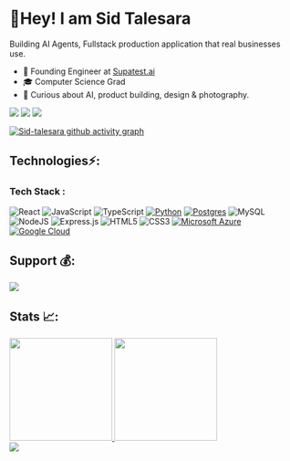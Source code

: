 # 🙋Hey! I am Sid Talesara
Building AI Agents, Fullstack production application that real businesses use.
- 💼 Founding Engineer at [Supatest.ai](https://supatest.ai)
- 🎓 Computer Science Grad
- 🤔 Curious about AI, product building, design & photography.  


[//]: <> (--------------Social Icons-------------------)

<div>
    <a href="mailto:sidtalesara@gmail.com"><img
            src="https://img.shields.io/badge/-Gmail-%23333?style=for-the-badge&logo=gmail&logoColor=white"
            target="_blank"></a>
    <a href="https://www.linkedin.com/in/siddharth-talesara" target="_blank"><img
            src="https://img.shields.io/badge/-LinkedIn-%230077B5?style=for-the-badge&logo=linkedin&logoColor=white"
            target="_blank"></a>
    <a href="https://www.twitter.com/sidtalesara" target="_blank"><img
            src="https://img.shields.io/badge/Twitter-1DA1F2?style=for-the-badge&logo=twitter&logoColor=white"
            target="_blank"></a>

</div>

[//]: <> (--------------Contribution Graph------------------)
[![Sid-talesara github activity graph](https://github-readme-activity-graph.vercel.app/graph?username=sid-talesara&bg_color=0d1117&color=469cb5&line=5bcdec&point=fafafa&area=true&hide_border=true)](https://github.com/ashutosh00710/github-readme-activity-graph)


<div>

## Technologies⚡:

### Tech Stack :


![React](https://img.shields.io/badge/react-%2320232a.svg?style=for-the-badge&logo=react&logoColor=%2361DAFB)
![JavaScript](https://img.shields.io/badge/javascript-%23323330.svg?style=for-the-badge&logo=javascript&logoColor=%23F7DF1E)
![TypeScript](https://img.shields.io/badge/typescript-%23007ACC.svg?style=for-the-badge&logo=typescript&logoColor=white)
[![Python](https://img.shields.io/badge/Python-3776AB?logo=python&logoColor=fff)](#)
[![Postgres](https://img.shields.io/badge/Postgres-%23316192.svg?logo=postgresql&logoColor=white)](#)
![MySQL](https://img.shields.io/badge/mysql-%2300f.svg?style=for-the-badge&logo=mysql&logoColor=white)
![NodeJS](https://img.shields.io/badge/node.js-6DA55F?style=for-the-badge&logo=node.js&logoColor=white)
![Express.js](https://img.shields.io/badge/express.js-%23404d59.svg?style=for-the-badge&logo=express&logoColor=%2361DAFB)
![HTML5](https://img.shields.io/badge/html5-%23E34F26.svg?style=for-the-badge&logo=html5&logoColor=white)
![CSS3](https://img.shields.io/badge/css3-%231572B6.svg?style=for-the-badge&logo=css3&logoColor=white)
[![Microsoft Azure](https://custom-icon-badges.demolab.com/badge/Microsoft%20Azure-0089D6?logo=msazure&logoColor=white)](#)
[![Google Cloud](https://img.shields.io/badge/Google%20Cloud-%234285F4.svg?logo=google-cloud&logoColor=white)](#)



</div>


[//]: <> (--------------Support-------------------)

## Support 💰:

 <a href="http://buymeacoffee.com/sidtalesara" target="_blank"><img
            src="https://img.shields.io/badge/Buy_Me_A_Coffee-FFDD00?style=for-the-badge&logo=buy-me-a-coffee&logoColor=black"
            target="_blank"></a>

</div>

[//]: <> (--------------Stats-------------------)

## Stats 📈:

<a href="https://github.com/sid-talesara">
<img height="180em"
            src="https://github-readme-stats.vercel.app/api?username=sid-talesara&show_icons=true&theme=dark&include_all_commits=true&count_private=true" />
<img height="180em"
            src="https://github-readme-stats.vercel.app/api/top-langs/?username=sid-talesara&layout=compact&langs_count=7&theme=dark" />

</div>
<div>
 <img src="https://visitor-badge.laobi.icu/badge?page_id=sid-talesara.sid-talesara" />
</div>
